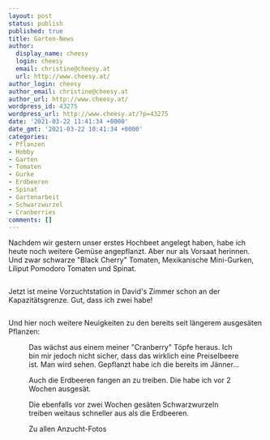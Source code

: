 ```yaml
---
layout: post
status: publish
published: true
title: Garten-News
author:
  display_name: cheesy
  login: cheesy
  email: christine@cheesy.at
  url: http://www.cheesy.at/
author_login: cheesy
author_email: christine@cheesy.at
author_url: http://www.cheesy.at/
wordpress_id: 43275
wordpress_url: http://www.cheesy.at/?p=43275
date: '2021-03-22 11:41:34 +0000'
date_gmt: '2021-03-22 10:41:34 +0000'
categories:
- Pflanzen
- Hobby
- Garten
- Tomaten
- Gurke
- Erdbeeren
- Spinat
- Gartenarbeit
- Schwarzwurzel
- Cranberries
comments: []
---
```

<!-- wp:paragraph -->
Nachdem wir gestern unser erstes Hochbeet angelegt haben, habe ich heute noch weitere Gemüse angepflanzt. Aber nur als Vorsaat herinnen. Und zwar schwarze "Black Cherry" Tomaten, Mexikanische Mini-Gurken, Liliput Pomodoro Tomaten und Spinat.
<!-- /wp:paragraph -->
<!-- wp:image {"id":43269} -->
<figure class="wp-block-image"><img src="{% link _fotos/leben-in-belfast/2021-2/vorsaat/Gärtnern-019.jpg %}" alt="" class="wp-image-43269"></figure>
<!-- /wp:image -->
<!-- wp:paragraph -->
Jetzt ist meine Vorzuchtstation in David's Zimmer schon an der Kapazitätsgrenze. Gut, dass ich zwei habe!
<!-- /wp:paragraph -->
<!-- wp:image {"id":43271} -->
<figure class="wp-block-image"><img src="{% link _fotos/leben-in-belfast/2021-2/vorsaat/Gärtnern-021.jpg %}" alt="" class="wp-image-43271"></figure>
<!-- /wp:image -->
<!-- wp:paragraph -->
Und hier noch weitere Neuigkeiten zu den bereits seit längerem ausgesäten Pflanzen:
<!-- /wp:paragraph -->
<!-- wp:image {"id":43267} -->
<figure class="wp-block-image"><img src="{% link _fotos/leben-in-belfast/2021-2/vorsaat/Gärtnern-017.jpg %}" alt="" class="wp-image-43267"><br>
<figcaption>Das wächst aus einem meiner "Cranberry" Töpfe heraus. Ich bin mir jedoch nicht sicher, dass das wirklich eine Preiselbeere ist. Man wird sehen. Gepflanzt habe ich die bereits im Jänner...</figcaption>
</figure>
<!-- /wp:image -->
<!-- wp:image {"id":43268} -->
<figure class="wp-block-image"><img src="{% link _fotos/leben-in-belfast/2021-2/vorsaat/Gärtnern-018.jpg %}" alt="" class="wp-image-43268"><br>
<figcaption>Auch die Erdbeeren fangen an zu treiben. Die habe ich vor 2 Wochen ausgesät.</figcaption>
</figure>
<!-- /wp:image -->
<!-- wp:image {"id":43265} -->
<figure class="wp-block-image"><img src="{% link _fotos/leben-in-belfast/2021-2/vorsaat/Gärtnern-015.jpg %}" alt="" class="wp-image-43265"><br>
<figcaption>Die ebenfalls vor zwei Wochen gesäten Schwarzwurzeln treiben weitaus schneller aus als die Erdbeeren.</figcaption>
</figure>
<!-- /wp:image -->
<!-- wp:image {"id":43272,"linkDestination":"custom"} -->
<figure class="wp-block-image"><a href="http://www.cheesy.at/fotos/leben-in-belfast/2021-2/vorsaat/"><img src="{% link _fotos/leben-in-belfast/2021-2/vorsaat/Gärtnern-022.jpg %}" alt="" class="wp-image-43272"></a><br>
<figcaption>Zu allen Anzucht-Fotos</figcaption>
</figure>
<!-- /wp:image -->
